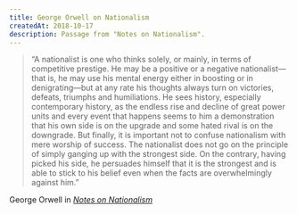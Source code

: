 ```yaml
---
title: George Orwell on Nationalism
createdAt: 2018-10-17
description: Passage from "Notes on Nationalism".
---
```

> &ldquo;A nationalist is one who thinks solely, or mainly, in terms of competitive prestige. He may be a
> positive or a negative nationalist—that is, he may use his mental energy either in boosting or in
> denigrating—but at any rate his thoughts always turn on victories, defeats, triumphs and humiliations. He
> sees history, especially contemporary history, as the endless rise and decline of great power units and
> every event that happens seems to him a demonstration that his own side is on the upgrade and some hated
> rival is on the downgrade. But finally, it is important not to confuse nationalism with mere worship of
> success. The nationalist does not go on the principle of simply ganging up with the strongest side. On the
> contrary, having picked his side, he persuades himself that it is the strongest and is able to stick to his
> belief even when the facts are overwhelmingly against him.&rdquo;

<footer class="blockquote-footer">
George Orwell in
<a href="http://orwell.ru/library/essays/nationalism/english/e_nat">
  <cite title="Notes on Nationalism"> Notes on Nationalism </cite></a
>
</footer>

